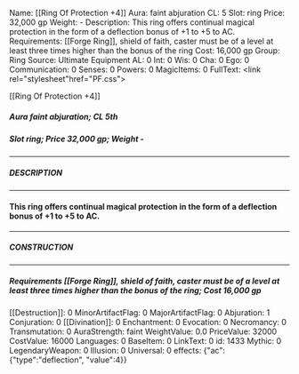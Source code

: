 Name: [[Ring Of Protection +4]]
Aura: faint abjuration
CL: 5
Slot: ring
Price: 32,000 gp
Weight: -
Description: This ring offers continual magical protection in the form of a deflection bonus of +1 to +5 to AC.
Requirements: [[Forge Ring]], shield of faith, caster must be of a level at least three times higher than the bonus of the ring
Cost: 16,000 gp
Group: Ring
Source: Ultimate Equipment
AL: 0
Int: 0
Wis: 0
Cha: 0
Ego: 0
Communication: 0
Senses: 0
Powers: 0
MagicItems: 0
FullText: <link rel="stylesheet"href="PF.css"><div class="heading"><p class="alignleft">[[Ring Of Protection +4]]</p><div style="clear: both;"></div></div><div><h5><b>Aura </b>faint abjuration; <b>CL </b>5th</h5><h5><b>Slot </b>ring; <b>Price </b>32,000 gp; <b>Weight </b>-</h5></div><hr/><div><h5><b>DESCRIPTION</b></h5></div><hr/><div><h4><p>This ring offers continual magical protection in the form of a deflection bonus of +1 to +5 to AC.</p></h4></div><hr/><div><h5><b>CONSTRUCTION</b></h5></div><hr/><div><h5><b>Requirements </b>[[Forge Ring]], <i>shield of faith</i>, caster must be of a level at least three times higher than the bonus of the ring; <b>Cost </b>16,000 gp</h5></div>
[[Destruction]]: 0
MinorArtifactFlag: 0
MajorArtifactFlag: 0
Abjuration: 1
Conjuration: 0
[[Divination]]: 0
Enchantment: 0
Evocation: 0
Necromancy: 0
Transmutation: 0
AuraStrength: faint
WeightValue: 0.0
PriceValue: 32000
CostValue: 16000
Languages: 0
BaseItem: 0
LinkText: 0
id: 1433
Mythic: 0
LegendaryWeapon: 0
Illusion: 0
Universal: 0
effects: {"ac":{"type":"deflection", "value":4}}
